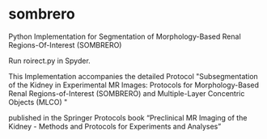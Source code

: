 # sombrero
Python Implementation for Segmentation of Morphology-Based Renal Regions-Of-Interest (SOMBRERO)

Run roirect.py in Spyder. 

This Implementation accompanies the detailed Protocol "Subsegmentation of the Kidney in Experimental MR Images: Protocols for Morphology-Based Renal Regions-of-Interest (SOMBRERO) and Multiple-Layer Concentric Objects (MLCO) "

published in the Springer Protocols book “Preclinical MR Imaging of the Kidney - Methods and Protocols for Experiments and Analyses”
